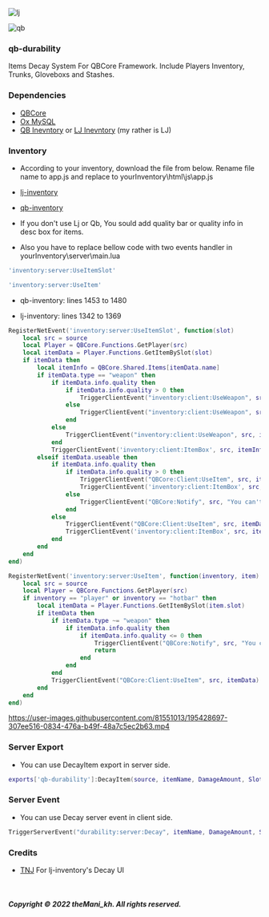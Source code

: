 ![lj](https://user-images.githubusercontent.com/81551013/195077592-01b1fb1e-dd12-4af8-b9fc-c8a0ed971d72.png)

![qb](https://user-images.githubusercontent.com/81551013/195080483-ee7711df-d588-47f5-90e1-a6bf80e83b6c.png)

### qb-durability
Items Decay System For QBCore Framework. Include Players Inventory, Trunks, Gloveboxs and Stashes.

### Dependencies
* [QBCore](https://github.com/qbcore-framework/qb-core)
* [Ox MySQL](https://github.com/overextended/oxmysql)
* [QB Inevntory](https://github.com/qbcore-framework/qb-inventory) or [LJ Inevntory](https://github.com/loljoshie/lj-inventory) (my rather is LJ)

### Inventory
* According to your inventory, download the file from below. Rename file name to app.js and replace to yourInventory\html\js\app.js

* [lj-inventory](https://github.com/theMani-kh/qb-durability/files/9754830/lj.txt)

* [qb-inventory](https://github.com/theMani-kh/qb-durability/files/9754833/qb.txt)

* If you don't use Lj or Qb, You sould add quality bar or quality info in desc box for items.

* Also you have to replace bellow code with two events handler in yourInventory\server\main.lua

```lua
'inventory:server:UseItemSlot'
```
```lua
'inventory:server:UseItem'
```

* qb-inventory: lines 1453 to 1480

* lj-inventory: lines 1342 to 1369

```lua
RegisterNetEvent('inventory:server:UseItemSlot', function(slot)
	local src = source
	local Player = QBCore.Functions.GetPlayer(src)
	local itemData = Player.Functions.GetItemBySlot(slot)
	if itemData then
		local itemInfo = QBCore.Shared.Items[itemData.name]
		if itemData.type == "weapon" then
			if itemData.info.quality then
				if itemData.info.quality > 0 then
					TriggerClientEvent("inventory:client:UseWeapon", src, itemData, true)
				else
					TriggerClientEvent("inventory:client:UseWeapon", src, itemData, false)
				end
			else
				TriggerClientEvent("inventory:client:UseWeapon", src, itemData, true)
			end
			TriggerClientEvent('inventory:client:ItemBox', src, itemInfo, "use")
		elseif itemData.useable then
			if itemData.info.quality then
				if itemData.info.quality > 0 then
					TriggerClientEvent("QBCore:Client:UseItem", src, itemData)
					TriggerClientEvent('inventory:client:ItemBox', src, itemInfo, "use")
				else
					TriggerClientEvent("QBCore:Notify", src, "You can't use this item", "error")
				end
			else
				TriggerClientEvent("QBCore:Client:UseItem", src, itemData)
				TriggerClientEvent('inventory:client:ItemBox', src, itemInfo, "use")
			end
		end
	end
end)

RegisterNetEvent('inventory:server:UseItem', function(inventory, item)
	local src = source
	local Player = QBCore.Functions.GetPlayer(src)
	if inventory == "player" or inventory == "hotbar" then
		local itemData = Player.Functions.GetItemBySlot(item.slot)
		if itemData then
			if itemData.type ~= "weapon" then
				if itemData.info.quality then
					if itemData.info.quality <= 0 then
						TriggerClientEvent("QBCore:Notify", src, "You can't use this item", "error")
						return
					end
				end
			end
			TriggerClientEvent("QBCore:Client:UseItem", src, itemData)
		end
	end
end)
```

https://user-images.githubusercontent.com/81551013/195428697-307ee516-0834-476a-b49f-48a7c5ec2b63.mp4

### Server Export
* You can use DecayItem export in server side.

```lua
exports['qb-durability']:DecayItem(source, itemName, DamageAmount, Slot) -- Slot is optional
```

### Server Event
* You can use Decay server event in client side.

```lua
TriggerServerEvent("durability:server:Decay", itemName, DamageAmount, Slot) -- Slot is optional
```

### Credits
* [TNJ](https://github.com/orgs/tnj-development) For lj-inventory's Decay UI

<br>

##### Copyright © 2022 theMani_kh. All rights reserved.
